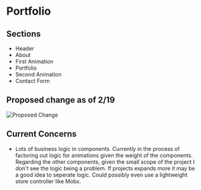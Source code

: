 # Portfolio

## Sections
* Header
* About
* First Animation
* Portfolio
* Second Animation
* Contact Form


## Proposed change as of 2/19
![Proposed Change](./ProposedChange2:19.png)

## Current Concerns
* Lots of business logic in components. Currently in the process of factoring out logic for animations given the weight of the components.  Regarding the other components, given the small scope of the project I don't see the logic being a problem.   If projects expands more it may be a good idea to seperate logic.  Could possibly even use a lightweight store controller like Mobx.